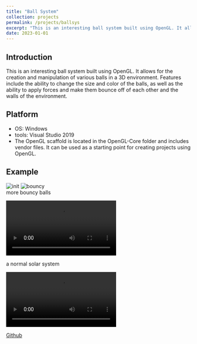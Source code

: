 ```yaml
---
title: "Ball System"
collection: projects
permalink: /projects/ballsys
excerpt: "This is an interesting ball system built using OpenGL. It allows for the creation and manipulation of various balls in a 3D environment. Features include the ability to change the size and color of the balls, as well as the ability to apply forces and make them bounce off of each other and the walls of the environment. <br/><img src='/images/ballsys.png'>"
date: 2023-01-01
---
```

## Introduction
This is an interesting ball system built using OpenGL. It allows for the creation and manipulation of various balls in a 3D environment. Features include the ability to change the size and color of the balls, as well as the ability to apply forces and make them bounce off of each other and the walls of the environment.

## Platform
- OS: Windows
- tools: Visual Studio 2019
- The OpenGL scaffold is located in the OpenGL-Core folder and includes vendor files. It can be used as a starting point for creating projects using OpenGL.

## Example
![init](http://jinjinhe2001.github.io/images/ballsystem/init.png)
![bouncy](http://jinjinhe2001.github.io/images/ballsys.png)  
more bouncy balls   

<video width="pixels" controls>
    <source src="https://user-images.githubusercontent.com/72654824/210527097-40fcd49c-5084-49c0-9cdf-7c3f8fedf5ad.mp4" type="video/mp4">
</video>

a normal solar system    

<video width="pixels" controls>
    <source src="https://user-images.githubusercontent.com/72654824/210527110-35e735b2-bcaa-402a-977c-66b6badd5975.mp4" type="video/mp4">
</video>

[Github](https://github.com/jinjinhe2001/Ball-System)